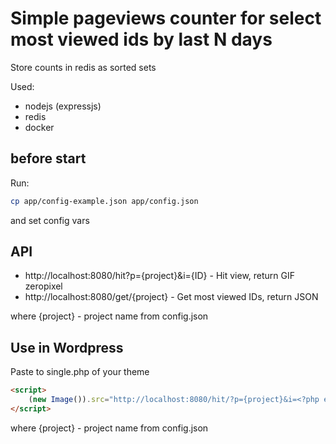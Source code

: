 # Simple pageviews counter for select most viewed ids by last N days

Store counts in redis as sorted sets

Used:
- nodejs (expressjs)
- redis
- docker

## before start

Run:

```sh
cp app/config-example.json app/config.json
```
and set config vars


## API 

- http://localhost:8080/hit?p={project}&i={ID} - Hit view, return GIF zeropixel
- http://localhost:8080/get/{project} - Get most viewed IDs, return JSON

where {project} - project name from config.json


## Use in Wordpress

Paste to single.php of your theme

```html
<script>
    (new Image()).src="http://localhost:8080/hit/?p={project}&i=<?php echo (int)$post->ID ?>&r" + Math.random();
</script>
```

where {project} - project name from config.json

